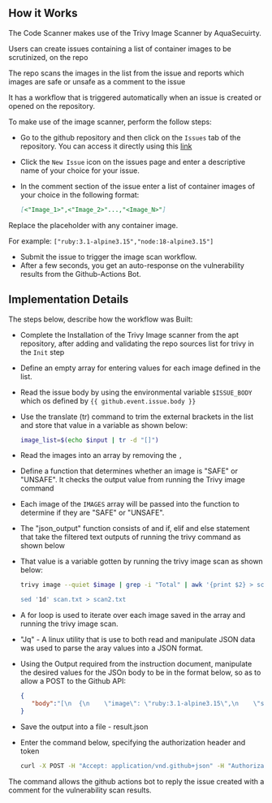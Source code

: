 ## How it Works
The Code Scanner makes use of the Trivy Image Scanner by AquaSecuirty. 

Users can create issues containing a list of container images to be scrutinized, on the repo 

The repo scans the images in the list from the issue and reports which images are safe or unsafe as a comment to the issue

It has a workflow that is triggered automatically when an issue is created or opened on the repository.

To make use of the image scanner, perform the follow steps:

-  Go to the github repository and then click on the `Issues` tab of the repository. You can access it directly using this [link](https://github.com/amadinathaniel/cloud-starter/issues)

-  Click the `New Issue` icon on the issues page and enter a descriptive name of your choice for your issue.
-  In the comment section of the issue enter a list of container images of your choice in the following format:
   ~~~ Markdown
   [<"Image_1>",<"Image_2>"...,"<Image_N>"]
   ~~~

Replace the placeholder with any container image.

For example:
`["ruby:3.1-alpine3.15","node:18-alpine3.15"]`

-  Submit the issue to trigger the image scan workflow.
-  After a few seconds, you get an auto-response on the vulnerability results from the Github-Actions Bot.
## Implementation Details
The steps below, describe how the workflow was Built:

-  Complete the Installation of the Trivy Image scanner from the apt repository, after adding and validating the repo sources list for trivy in the `Init` step
-  Define an empty array for entering values for each image defined in the list.
-  Read the issue body by using the environmental variable `$ISSUE_BODY` which os defined by `{{ github.event.issue.body }}`
-  Use the translate (tr) command to trim the external brackets in the list and store that value in a variable as shown below:

   ~~~ Bash
   image_list=$(echo $input | tr -d "[]")
   ~~~

-  Read the images into an array by removing the `,` 
-  Define a function that determines whether an image is "SAFE" or "UNSAFE". It checks the output value from running the Trivy image command 
-  Each image of the `IMAGES` array will be passed into the function to determine if they are "SAFE" or "UNSAFE". 
-  The "json_output" function consists of and if, elif and else statement that take the filtered text outputs of running the trivy command as shown below
-  That value is a variable gotten by running the trivy image scan as shown below:

   ~~~ Bash
   trivy image --quiet $image | grep -i "Total" | awk '{print $2} > scan.txt

   sed '1d' scan.txt > scan2.txt
   ~~~

-  A for loop is used to iterate over each image saved in the array and running the trivy image scan.
-  "Jq" - A linux utility that is use to both read and manipulate JSON data was used to parse the aray values into a JSON format.
-  Using the Output required from the instruction document, manipulate the desired values for the JSOn body to be in the format below, so as to allow a POST to the Github    API:

   ~~~ json
   {
      "body":"[\n  {\n    \"image\": \"ruby:3.1-alpine3.15\",\n    \"status\": \"SAFE\"\n  },\n  {\n    \"image\": \"node:18-alpine3.15\",\n    \"status\": \"SAFE\"\n           },\n  {\n    \"image\": \"python:2.7-alpine\",\n    \"status\": \"UNSAFE\"\n  }\n]"
   }
   ~~~

-  Save the output into a file - result.json
-  Enter the command below, specifying the authorization header and token

   ~~~ Bash
   curl -X POST -H "Accept: application/vnd.github+json" -H "Authorization: token $GITHUB_TOKEN" https://api.github.com/repos/amadinathaniel/cloud-starter/issues/${{        github.event.issue.number }}/comments -g -d @result.json
   ~~~

The command allows the github actions bot to reply the issue created with a comment for the vulnerability scan results. 
